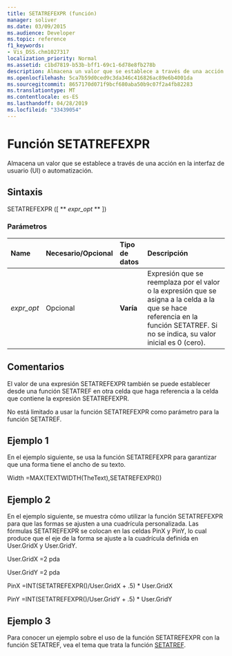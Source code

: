 ```yaml
---
title: SETATREFEXPR (función)
manager: soliver
ms.date: 03/09/2015
ms.audience: Developer
ms.topic: reference
f1_keywords:
- Vis_DSS.chm1027317
localization_priority: Normal
ms.assetid: c1bd7819-b53b-bff1-69c1-6d78e8fb278b
description: Almacena un valor que se establece a través de una acción en la interfaz de usuario (UI) o automatización.
ms.openlocfilehash: 5ca7b59d0ced9c3da346c416826ac89e6b4001da
ms.sourcegitcommit: 8657170d071f9bcf680aba50b9c07f2a4fb82283
ms.translationtype: MT
ms.contentlocale: es-ES
ms.lasthandoff: 04/28/2019
ms.locfileid: "33439054"
---
```

# <a name="setatrefexpr-function"></a>Función SETATREFEXPR

Almacena un valor que se establece a través de una acción en la interfaz de usuario (UI) o automatización.
  
## <a name="syntax"></a>Sintaxis

SETATREFEXPR ([ ** *expr_opt* ** ]) 
  
### <a name="parameters"></a>Parámetros

|**Name**|**Necesario/Opcional**|**Tipo de datos**|**Descripción**|
|:-----|:-----|:-----|:-----|
| _expr_opt_ <br/> |Opcional  <br/> |**Varía** <br/> |Expresión que se reemplaza por el valor o la expresión que se asigna a la celda a la que se hace referencia en la función SETATREF. Si no se indica, su valor inicial es 0 (cero).  <br/> |
   
## <a name="remarks"></a>Comentarios

El valor de una expresión SETATREFEXPR también se puede establecer desde una función SETATREF en otra celda que haga referencia a la celda que contiene la expresión SETATREFEXPR. 
  
No está limitado a usar la función SETATREFEXPR como parámetro para la función SETATREF. 
  
## <a name="example-1"></a>Ejemplo 1

En el ejemplo siguiente, se usa la función SETATREFEXPR para garantizar que una forma tiene el ancho de su texto.
  
Width =MAX(TEXTWIDTH(TheText),SETATREFEXPR())
  
## <a name="example-2"></a>Ejemplo 2

En el ejemplo siguiente, se muestra cómo utilizar la función SETATREFEXPR para que las formas se ajusten a una cuadrícula personalizada. Las fórmulas SETATREFEXPR se colocan en las celdas PinX y PinY, lo cual produce que el eje de la forma se ajuste a la cuadrícula definida en User.GridX y User.GridY. 
  
User.GridX =2 pda
  
User.GridY =2 pda
  
PinX =INT(SETATREFEXPR()/User.GridX + .5) \* User.GridX
  
PinY =INT(SETATREFEXPR()/User.GridY + .5) \* User.GridY
  
## <a name="example-3"></a>Ejemplo 3

Para conocer un ejemplo sobre el uso de la función SETATREFEXPR con la función SETATREF, vea el tema que trata la función [SETATREF](setatref-function.md). 
  

